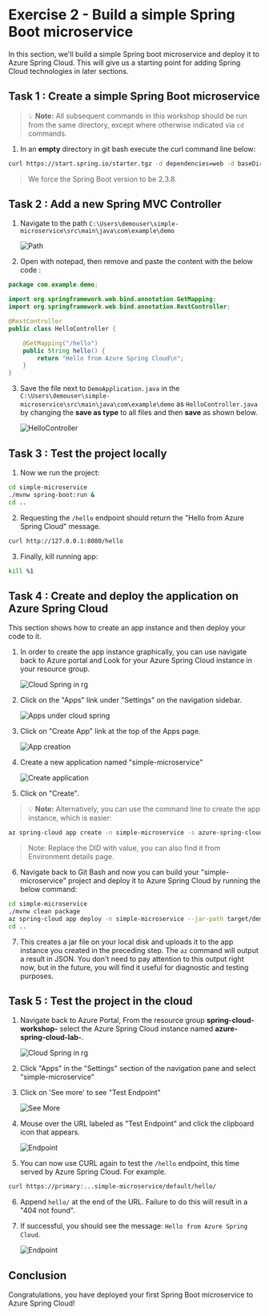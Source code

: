 # Exercise 2 - Build a simple Spring Boot microservice

In this section, we'll build a simple Spring boot microservice and deploy it to Azure Spring Cloud. This will give us a starting point for adding Spring Cloud technologies in later sections.

## Task 1 : Create a simple Spring Boot microservice

>💡 __Note:__ All subsequent commands in this workshop should be run from the same directory, except where otherwise indicated via `cd` commands.

1. In an __empty__ directory in git bash execute the curl command line below:

```bash
curl https://start.spring.io/starter.tgz -d dependencies=web -d baseDir=simple-microservice -d bootVersion=2.3.8 -d javaVersion=1.8 | tar -xzvf -
```

> We force the Spring Boot version to be 2.3.8.

## Task 2 : Add a new Spring MVC Controller

1. Navigate to the path `C:\Users\demouser\simple-microservice\src\main\java\com\example\demo`

   ![Path](media/folder-path.png)

2. Open with notepad, then remove and paste the content with the below code :

```java
package com.example.demo;

import org.springframework.web.bind.annotation.GetMapping;
import org.springframework.web.bind.annotation.RestController;

@RestController
public class HelloController {

    @GetMapping("/hello")
    public String hello() {
        return "Hello from Azure Spring Cloud\n";
    }
}
```

3. Save the file next to `DemoApplication.java` in the `C:\Users\demouser\simple-microservice\src\main\java\com\example\demo` as `HelloController.java` by changing the **save as type** to all files and then **save** as shown below.

   ![HelloController](media/hello-controller-java.png)


## Task 3 : Test the project locally

1. Now we run the project:

```bash
cd simple-microservice
./mvnw spring-boot:run &
cd ..
```

2. Requesting the `/hello` endpoint should return the "Hello from Azure Spring Cloud" message.

```bash
curl http://127.0.0.1:8080/hello
```

3. Finally, kill running app:

```bash
kill %1
```

## Task 4 : Create and deploy the application on Azure Spring Cloud

This section shows how to create an app instance and then deploy your code to it.

1. In order to create the app instance graphically, you can use navigate back to Azure portal and Look for your Azure Spring Cloud instance in your resource group.

   ![Cloud Spring in rg](media/MJA-ex2-01.png)

2. Click on the "Apps" link under "Settings" on the navigation sidebar.

   ![Apps under cloud spring ](media/MJA-ex2-02.png)

3. Click on "Create App" link at the top of the Apps page.

   ![App creation ](media/MJA-ex2-03.png)

4. Create a new application named "simple-microservice"

   ![Create application](media/01-create-application.png)

5. Click on "Create".

>💡 __Note:__ Alternatively, you can use the command line to create the app instance, which is easier:

```bash
az spring-cloud app create -n simple-microservice -s azure-spring-cloud-DID -g spring-cloud-workshop-DID --assign-endpoint true --cpu 1 --memory 1Gi --instance-count 1
```
 >Note: Replace the DID with **<inject key="DeploymentID" enableCopy="True"/>** value, you can also find it from Environment details page.
 
6. Navigate back to Git Bash and now you can build your "simple-microservice" project and deploy it to Azure Spring Cloud by running the below command:

```bash
cd simple-microservice
./mvnw clean package
az spring-cloud app deploy -n simple-microservice --jar-path target/demo-0.0.1-SNAPSHOT.jar
cd ..
```

7. This creates a jar file on your local disk and uploads it to the app instance you created in the preceding step.  The `az` command will output a result in JSON.  You don't need to pay attention to this output right now, but in the future, you will find it useful for diagnostic and testing purposes.

## Task 5 : Test the project in the cloud

1. Navigate back to Azure Portal, From the resource group **spring-cloud-workshop-<inject key="DeploymentID" enableCopy="false"/>** select the Azure Spring Cloud instance named **azure-spring-cloud-lab-<inject key="DeploymentID" enableCopy="false"/>**.

   ![Cloud Spring in rg](media/MJA-ex2-01.png)

2. Click "Apps" in the "Settings" section of the navigation pane and select "simple-microservice"

3. Click on 'See more' to see "Test Endpoint"

   ![See More](media/02-seemore.png)

4. Mouse over the URL labeled as "Test Endpoint" and click the clipboard icon that appears.  

   ![Endpoint](media/microservice-endpoint.png)
    
<!--- 6. This will give you something like:

   `https://primary:BBQM6nsYnmmdQREXQINityNx63kWUbjsP7SIvqKhOcWDfP6HJTqg27klMLaSfpTB@rwo1106f.test.azuremicroservices.io/simple-microservice/default/`
   >💡 Note the text between `https://` and `@`.  These are the basic authentication credentials, without which you will not be authorized to access the service.

7. If you get **"503 Service Temporarily Unavailable"** or **"WhiteLabel Error"** Page as shown below,

   ![Error](media/endpoint-error.png)

   ![Error2](media/error02.png)
   
   - Click on assign endpoint and wait until the endpoint has been assigned and unassign the endpoint soon after. 

   ![assign endpoint](media/simple-microservice-endpoint-assign.png)

-->

5. You can now use CURL again to test the `/hello` endpoint, this time served by Azure Spring Cloud.  For example.

```bash
curl https://primary:...simple-microservice/default/hello/
```

6. Append `hello/` at the end of the URL.  Failure to do this will result in a "404 not found".

   <!--- ![Endpoint](media/hello-from-spring-cloud.png) -->

7. If successful, you should see the message: `Hello from Azure Spring Cloud`.

    ![Endpoint](media/curl-hello-from-spring-cloud.png)

## Conclusion

Congratulations, you have deployed your first Spring Boot microservice to Azure Spring Cloud!
